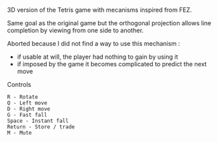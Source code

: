 3D version of the Tetris game with mecanisms inspired from FEZ.

Same goal as the original game but the orthogonal projection allows line completion by viewing from one side to another.

Aborted because I did not find a way to use this mechanism :
* if usable at will, the player had nothing to gain by using it
* if imposed by the game it becomes complicated to predict the next move

Controls

    R - Rotate
    Q - Left move
    D - Right move
    G - Fast fall
    Space - Instant fall
    Return - Store / trade
    M - Mute
